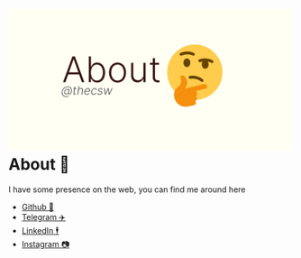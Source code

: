 ![preview](./preview.png)
About 🤔
=======

I have some presence on the web, you can find me around here

-   [Github 🐙](https://github.com/thecsw)
-   [Telegram ✈️](https://t.me/thecsw)
-   [LinkedIn 🕴](https://www.linkedin.com/in/thecsw)
-   [Instagram 📷](https://www.instagram.com/sandy_uraz)

